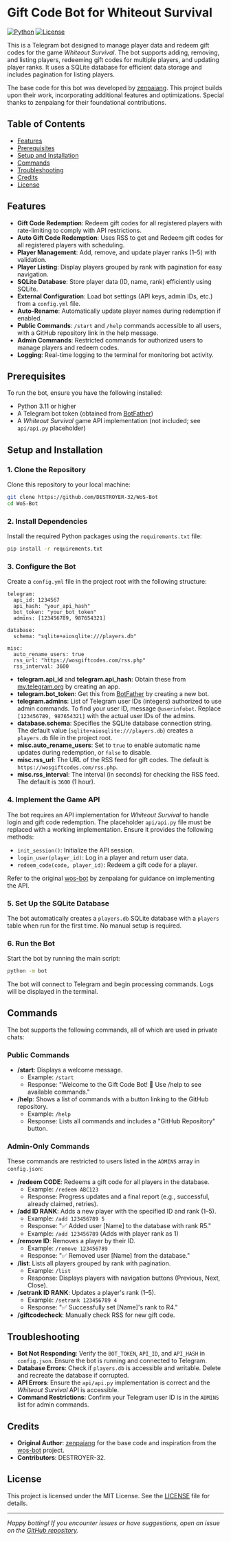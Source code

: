 # Gift Code Bot for Whiteout Survival

[![Python](https://img.shields.io/badge/Python-3.11+-blue.svg)](https://www.python.org/)
[![License](https://img.shields.io/badge/License-MIT-green.svg)](LICENSE)

This is a Telegram bot designed to manage player data and redeem gift codes for the game *Whiteout Survival*. The bot supports adding, removing, and listing players, redeeming gift codes for multiple players, and updating player ranks. It uses a SQLite database for efficient data storage and includes pagination for listing players.

The base code for this bot was developed by [zenpaiang](https://github.com/zenpaiang). This project builds upon their work, incorporating additional features and optimizations. Special thanks to zenpaiang for their foundational contributions.

## Table of Contents

- [Features](#features)
- [Prerequisites](#prerequisites)
- [Setup and Installation](#setup-and-installation)
- [Commands](#commands)
- [Troubleshooting](#troubleshooting)
- [Credits](#credits)
- [License](#license)

## Features

- **Gift Code Redemption**: Redeem gift codes for all registered players with rate-limiting to comply with API restrictions.
- **Auto Gift Code Redemption**: Uses RSS to get and Redeem gift codes for all registered players with scheduling.
- **Player Management**: Add, remove, and update player ranks (1–5) with validation.
- **Player Listing**: Display players grouped by rank with pagination for easy navigation.
- **SQLite Database**: Store player data (ID, name, rank) efficiently using SQLite.
- **External Configuration**: Load bot settings (API keys, admin IDs, etc.) from a `config.yml` file.
- **Auto-Rename**: Automatically update player names during redemption if enabled.
- **Public Commands**: `/start` and `/help` commands accessible to all users, with a GitHub repository link in the help message.
- **Admin Commands**: Restricted commands for authorized users to manage players and redeem codes.
- **Logging**: Real-time logging to the terminal for monitoring bot activity.

## Prerequisites

To run the bot, ensure you have the following installed:

- Python 3.11 or higher
- A Telegram bot token (obtained from [BotFather](https://t.me/BotFather))
- A *Whiteout Survival* game API implementation (not included; see `api/api.py` placeholder)

## Setup and Installation

### 1. Clone the Repository
Clone this repository to your local machine:

```bash
git clone https://github.com/DESTROYER-32/WoS-Bot
cd WoS-Bot
```

### 2. Install Dependencies
Install the required Python packages using the `requirements.txt` file:

```bash
pip install -r requirements.txt
```

### 3. Configure the Bot
Create a `config.yml` file in the project root with the following structure:

```
telegram:
  api_id: 1234567
  api_hash: "your_api_hash"
  bot_token: "your_bot_token"
  admins: [123456789, 987654321]

database:
  schema: "sqlite+aiosqlite:///players.db"

misc:
  auto_rename_users: true
  rss_url: "https://wosgiftcodes.com/rss.php"
  rss_interval: 3600
```

- **telegram.api_id** and **telegram.api_hash**: Obtain these from [my.telegram.org](https://my.telegram.org) by creating an app.
- **telegram.bot_token**: Get this from [BotFather](https://t.me/BotFather) by creating a new bot.
- **telegram.admins**: List of Telegram user IDs (integers) authorized to use admin commands. To find your user ID, message `@userinfobot`. Replace `[123456789, 987654321]` with the actual user IDs of the admins.
- **database.schema**: Specifies the SQLite database connection string. The default value (`sqlite+aiosqlite:///players.db`) creates a `players.db` file in the project root.
- **misc.auto_rename_users**: Set to `true` to enable automatic name updates during redemption, or `false` to disable.
- **misc.rss_url**: The URL of the RSS feed for gift codes. The default is `https://wosgiftcodes.com/rss.php`.
- **misc.rss_interval**: The interval (in seconds) for checking the RSS feed. The default is `3600` (1 hour).


### 4. Implement the Game API
The bot requires an API implementation for *Whiteout Survival* to handle login and gift code redemption. The placeholder `api/api.py` file must be replaced with a working implementation. Ensure it provides the following methods:
- `init_session()`: Initialize the API session.
- `login_user(player_id)`: Log in a player and return user data.
- `redeem_code(code, player_id)`: Redeem a gift code for a player.

Refer to the original [wos-bot](https://github.com/zenpaiang/wos-bot) by zenpaiang for guidance on implementing the API.

### 5. Set Up the SQLite Database
The bot automatically creates a `players.db` SQLite database with a `players` table when run for the first time. No manual setup is required.

### 6. Run the Bot
Start the bot by running the main script:

```bash
python -m bot
```

The bot will connect to Telegram and begin processing commands. Logs will be displayed in the terminal.

## Commands

The bot supports the following commands, all of which are used in private chats:

### Public Commands
- **/start**: Displays a welcome message.
  - Example: `/start`
  - Response: "Welcome to the Gift Code Bot! 🎉 Use /help to see available commands."
- **/help**: Shows a list of commands with a button linking to the GitHub repository.
  - Example: `/help`
  - Response: Lists all commands and includes a "GitHub Repository" button.

### Admin-Only Commands
These commands are restricted to users listed in the `ADMINS` array in `config.json`:
- **/redeem CODE**: Redeems a gift code for all players in the database.
  - Example: `/redeem ABC123`
  - Response: Progress updates and a final report (e.g., successful, already claimed, retries).
- **/add ID RANK**: Adds a new player with the specified ID and rank (1–5).
  - Example: `/add 123456789 5`
  - Response: "✅ Added user [Name] to the database with rank R5."
  - Example: `/add 123456789` (Adds with player rank as 1)
- **/remove ID**: Removes a player by their ID.
  - Example: `/remove 123456789`
  - Response: "✅ Removed user [Name] from the database."
- **/list**: Lists all players grouped by rank with pagination.
  - Example: `/list`
  - Response: Displays players with navigation buttons (Previous, Next, Close).
- **/setrank ID RANK**: Updates a player's rank (1–5).
  - Example: `/setrank 123456789 4`
  - Response: "✅ Successfully set [Name]'s rank to R4."
- **/giftcodecheck**: Manually check RSS for new gift code.

## Troubleshooting

- **Bot Not Responding**: Verify the `BOT_TOKEN`, `API_ID`, and `API_HASH` in `config.json`. Ensure the bot is running and connected to Telegram.
- **Database Errors**: Check if `players.db` is accessible and writable. Delete and recreate the database if corrupted.
- **API Errors**: Ensure the `api/api.py` implementation is correct and the *Whiteout Survival* API is accessible.
- **Command Restrictions**: Confirm your Telegram user ID is in the `ADMINS` list for admin commands.

## Credits

- **Original Author**: [zenpaiang](https://github.com/zenpaiang) for the base code and inspiration from the [wos-bot](https://github.com/zenpaiang/wos-bot) project.
- **Contributors**: DESTROYER-32.

## License

This project is licensed under the MIT License. See the [LICENSE](LICENSE) file for details.

---

*Happy botting! If you encounter issues or have suggestions, open an issue on the [GitHub repository](https://github.com/DESTROYER-32/WoS-Bot).*